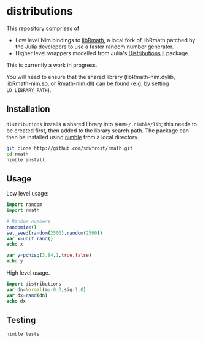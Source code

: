 # distributions

This repository comprises of

- Low level Nim bindings to [libRmath](http://github.com/sdwfrost/libRmath-nim), a local fork of libRmath patched by the Julia developers to use a faster random number generator.
- Higher level wrappers modelled from Julia's [Distributions.jl](https://github.com/JuliaStats/Distributions.jl) package.

This is currently a work in progress.

You will need to ensure that the shared library (libRmath-nim.dylib, libRmath-nim.so, or Rmath-nim.dll) can be found (e.g. by setting `LD_LIBRARY_PATH`).

## Installation

`distributions` installs a shared library into `$HOME/.nimble/lib`; this needs to be created first, then added to the library search path. The package can then be installed using [nimble](https://github.com/nim-lang/nimble) from a local directory.

```sh
git clone http://github.com/sdwfrost/rmath.git
cd rmath
nimble install
```

## Usage

Low level usage:

```nim
import random
import rmath

# Random numbers
randomize()
set_seed(random(2500),random(2500))
var x=unif_rand()
echo x

var y=pchisq(3.84,1,true,false)
echo y
```

High level usage.

```nim
import distributions
var dn=Normal(mu:0.0,sig:1.0)
var dx=rand(dn)
echo dx
```

## Testing

```sh
nimble tests
```

